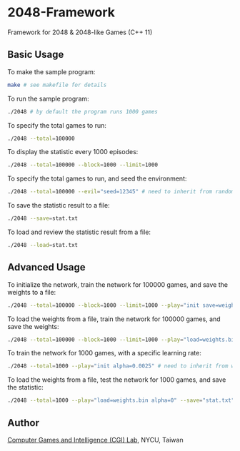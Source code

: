 # 2048-Framework

Framework for 2048 & 2048-like Games (C++ 11)

## Basic Usage

To make the sample program:
```bash
make # see makefile for details
```

To run the sample program:
```bash
./2048 # by default the program runs 1000 games
```

To specify the total games to run:
```bash
./2048 --total=100000
```

To display the statistic every 1000 episodes:
```bash
./2048 --total=100000 --block=1000 --limit=1000
```

To specify the total games to run, and seed the environment:
```bash
./2048 --total=100000 --evil="seed=12345" # need to inherit from random_agent
```

To save the statistic result to a file:
```bash
./2048 --save=stat.txt
```

To load and review the statistic result from a file:
```bash
./2048 --load=stat.txt
```

## Advanced Usage

To initialize the network, train the network for 100000 games, and save the weights to a file:
```bash
./2048 --total=100000 --block=1000 --limit=1000 --play="init save=weights.bin" # need to inherit from weight_agent
```

To load the weights from a file, train the network for 100000 games, and save the weights:
```bash
./2048 --total=100000 --block=1000 --limit=1000 --play="load=weights.bin save=weights.bin" # need to inherit from weight_agent
```

To train the network for 1000 games, with a specific learning rate:
```bash
./2048 --total=1000 --play="init alpha=0.0025" # need to inherit from weight_agent
```

To load the weights from a file, test the network for 1000 games, and save the statistic:
```bash
./2048 --total=1000 --play="load=weights.bin alpha=0" --save="stat.txt" # need to inherit from weight_agent
```

## Author

[Computer Games and Intelligence (CGI) Lab](https://cgilab.nctu.edu.tw/), NYCU, Taiwan
